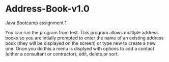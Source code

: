 # Address-Book-v1.0
Java Bootcamp assignment 1 

You can run the program from test. This program allows multiple address books so you are intially 
prompted to enter the name of an existing address book (they will be displayed on the screen) or
type new to create a new one. Once you do this a menu is displyed with options to add a contact 
(either a consultant or contractor), edit, delete,or sort. 
